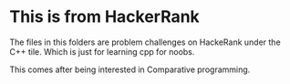 # This is from HackerRank

The files in this folders are problem challenges
 on HackeRank under the C++ tile. Which is just for learning cpp for noobs.
 
This comes after being interested in Comparative programming.
